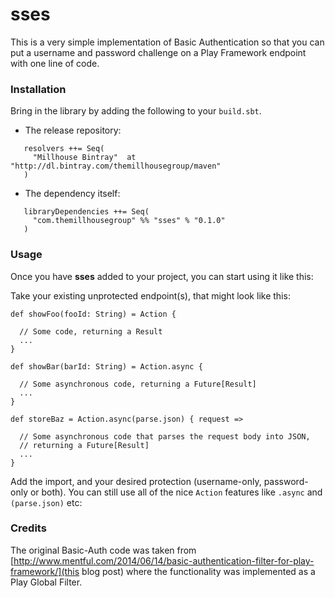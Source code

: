 sses
============================

This is a very simple implementation of Basic Authentication so that you can put
a username and password challenge on a Play Framework endpoint with one line of code.



### Installation

Bring in the library by adding the following to your ```build.sbt```. 

  - The release repository: 

```
   resolvers ++= Seq(
     "Millhouse Bintray"  at "http://dl.bintray.com/themillhousegroup/maven"
   )
```
  - The dependency itself: 

```
   libraryDependencies ++= Seq(
     "com.themillhousegroup" %% "sses" % "0.1.0"
   )

```

### Usage

Once you have __sses__ added to your project, you can start using it like this:


Take your existing unprotected endpoint(s), that might look like this:

```
def showFoo(fooId: String) = Action {

  // Some code, returning a Result
  ...
}

def showBar(barId: String) = Action.async {

  // Some asynchronous code, returning a Future[Result]
  ...
}

def storeBaz = Action.async(parse.json) { request =>

  // Some asynchronous code that parses the request body into JSON, 
  // returning a Future[Result]
  ...
}
```

Add the import, and your desired protection (username-only, password-only or both). You can still use all of the nice `Action` features like `.async` and `(parse.json)` etc:




### Credits

The original Basic-Auth code was taken from [http://www.mentful.com/2014/06/14/basic-authentication-filter-for-play-framework/](this blog post)
where the functionality was implemented as a Play Global Filter. 
